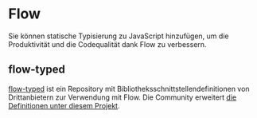 # Flow

<p class="description">Sie können statische Typisierung zu JavaScript hinzufügen, um die Produktivität und die Codequalität dank Flow zu verbessern.</p>

## flow-typed

[flow-typed](https://github.com/flowtype/flow-typed) ist ein Repository mit Bibliotheksschnittstellendefinitionen von Drittanbietern zur Verwendung mit Flow. Die Community erweitert [die Definitionen unter diesem Projekt](https://github.com/flow-typed/flow-typed/tree/master/definitions/npm/%40material-ui).